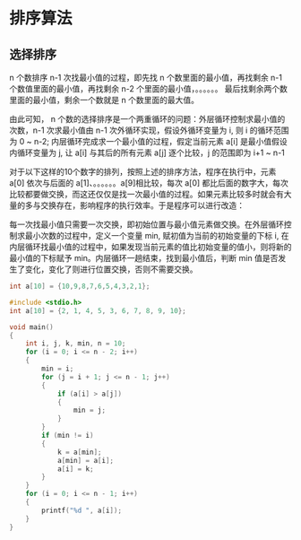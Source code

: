 # 排序算法

## 选择排序

n 个数排序 n-1 次找最小值的过程，即先找 n 个数里面的最小值，再找剩余 n-1 个数值里面的最小值，再找剩余 n-2 个里面的最小值，。。。。。。 最后找剩余两个数里面的最小值，剩余一个数就是 n 个数里面的最大值。

由此可知， n 个数的选择排序是一个两重循环的问题：外层循环控制求最小值的次数，n-1 次求最小值由 n-1 次外循环实现，假设外循环变量为 i, 则 i 的循环范围为 0 ~ n-2; 内层循环完成求一个最小值的过程，假定当前元素 a[i] 是最小值假设内循环变量为 j, 让 a[i] 与其后的所有元素 a[j] 逐个比较，j 的范围即为 i+1 ~ n-1

对于以下这样的10个数字的排列，按照上述的排序方法，程序在执行中，元素 a[0] 依次与后面的 a[1]、。。。。。。a[9]相比较，每次 a[0] 都比后面的数字大，每次比较都要做交换，而这还仅仅是找一次最小值的过程。如果元素比较多时就会有大量的多与交换存在，影响程序的执行效率。于是程序可以进行改造：

每一次找最小值只需要一次交换，即初始位置与最小值元素做交换。在外层循环控制求最小次数的过程中，定义一个变量 min, 赋初值为当前的初始变量的下标 i, 在内层循环找最小值的过程中，如果发现当前元素的值比初始变量的值小，则将新的最小值的下标赋予 min。内层循环一趟结束，找到最小值后，判断 min 值是否发生了变化，变化了则进行位置交换，否则不需要交换。
 

``` c
int a[10] = {10,9,8,7,6,5,4,3,2,1}; 
 ```

``` c
#include <stdio.h>
int a[10] = {2, 1, 4, 5, 3, 6, 7, 8, 9, 10};

void main()
{
    int i, j, k, min, n = 10;
    for (i = 0; i <= n - 2; i++)
    {
        min = i;
        for (j = i + 1; j <= n - 1; j++)
        {
            if (a[i] > a[j])
            {
                min = j;
            }
        }
        if (min != i)
        {
            k = a[min];
            a[min] = a[i];
            a[i] = k;
        }
    }
    for (i = 0; i <= n - 1; i++)
    {
        printf("%d ", a[i]);
    }
}
```
